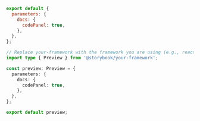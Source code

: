 ```js filename=".storybook/preview.js" renderer="common" language="js"
export default {
  parameters: {
    docs: {
      codePanel: true,
    },
  },
};
```

```ts filename=".storybook/preview.ts" renderer="common" language="ts"
// Replace your-framework with the framework you are using (e.g., react-vite, vue3-vite, angular, etc.)
import type { Preview } from '@storybook/your-framework';

const preview: Preview = {
  parameters: {
    docs: {
      codePanel: true,
    },
  },
};

export default preview;
```
